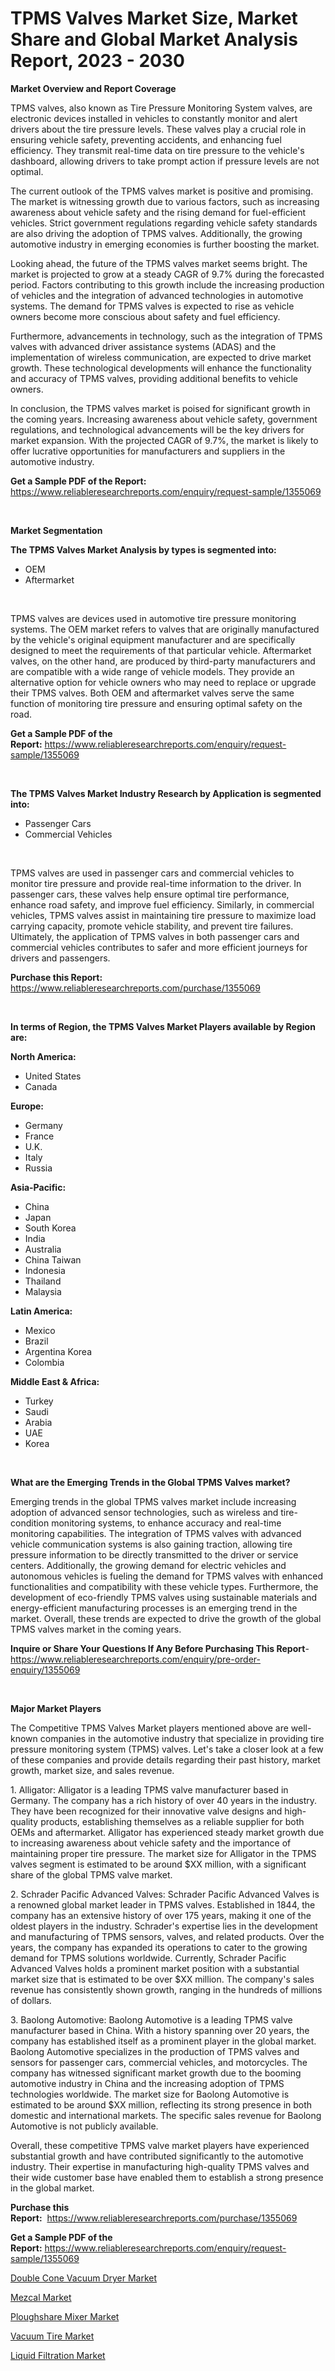 <p><h1>TPMS Valves Market Size, Market Share and Global Market Analysis Report, 2023 - 2030</h1></p><p><strong>Market Overview and Report Coverage</strong></p>
<p><p>TPMS valves, also known as Tire Pressure Monitoring System valves, are electronic devices installed in vehicles to constantly monitor and alert drivers about the tire pressure levels. These valves play a crucial role in ensuring vehicle safety, preventing accidents, and enhancing fuel efficiency. They transmit real-time data on tire pressure to the vehicle's dashboard, allowing drivers to take prompt action if pressure levels are not optimal.</p><p>The current outlook of the TPMS valves market is positive and promising. The market is witnessing growth due to various factors, such as increasing awareness about vehicle safety and the rising demand for fuel-efficient vehicles. Strict government regulations regarding vehicle safety standards are also driving the adoption of TPMS valves. Additionally, the growing automotive industry in emerging economies is further boosting the market.</p><p>Looking ahead, the future of the TPMS valves market seems bright. The market is projected to grow at a steady CAGR of 9.7% during the forecasted period. Factors contributing to this growth include the increasing production of vehicles and the integration of advanced technologies in automotive systems. The demand for TPMS valves is expected to rise as vehicle owners become more conscious about safety and fuel efficiency.</p><p>Furthermore, advancements in technology, such as the integration of TPMS valves with advanced driver assistance systems (ADAS) and the implementation of wireless communication, are expected to drive market growth. These technological developments will enhance the functionality and accuracy of TPMS valves, providing additional benefits to vehicle owners.</p><p>In conclusion, the TPMS valves market is poised for significant growth in the coming years. Increasing awareness about vehicle safety, government regulations, and technological advancements will be the key drivers for market expansion. With the projected CAGR of 9.7%, the market is likely to offer lucrative opportunities for manufacturers and suppliers in the automotive industry.</p></p>
<p><strong>Get a Sample PDF of the Report:</strong> <a href="https://www.reliableresearchreports.com/enquiry/request-sample/1355069">https://www.reliableresearchreports.com/enquiry/request-sample/1355069</a></p>
<p>&nbsp;</p>
<p><strong>Market Segmentation</strong></p>
<p><strong>The TPMS Valves Market Analysis by types is segmented into:</strong></p>
<p><ul><li>OEM</li><li>Aftermarket</li></ul></p>
<p>&nbsp;</p>
<p><p>TPMS valves are devices used in automotive tire pressure monitoring systems. The OEM market refers to valves that are originally manufactured by the vehicle's original equipment manufacturer and are specifically designed to meet the requirements of that particular vehicle. Aftermarket valves, on the other hand, are produced by third-party manufacturers and are compatible with a wide range of vehicle models. They provide an alternative option for vehicle owners who may need to replace or upgrade their TPMS valves. Both OEM and aftermarket valves serve the same function of monitoring tire pressure and ensuring optimal safety on the road.</p></p>
<p><strong>Get a Sample PDF of the Report:</strong>&nbsp;<a href="https://www.reliableresearchreports.com/enquiry/request-sample/1355069">https://www.reliableresearchreports.com/enquiry/request-sample/1355069</a></p>
<p>&nbsp;</p>
<p><strong>The TPMS Valves Market Industry Research by Application is segmented into:</strong></p>
<p><ul><li>Passenger Cars</li><li>Commercial Vehicles</li></ul></p>
<p>&nbsp;</p>
<p><p>TPMS valves are used in passenger cars and commercial vehicles to monitor tire pressure and provide real-time information to the driver. In passenger cars, these valves help ensure optimal tire performance, enhance road safety, and improve fuel efficiency. Similarly, in commercial vehicles, TPMS valves assist in maintaining tire pressure to maximize load carrying capacity, promote vehicle stability, and prevent tire failures. Ultimately, the application of TPMS valves in both passenger cars and commercial vehicles contributes to safer and more efficient journeys for drivers and passengers.</p></p>
<p><strong>Purchase this Report:</strong>&nbsp; <a href="https://www.reliableresearchreports.com/purchase/1355069">https://www.reliableresearchreports.com/purchase/1355069</a></p>
<p>&nbsp;</p>
<p><strong>In terms of Region, the TPMS Valves Market Players available by Region are:</strong></p>
<p>
    <p> <strong> North America: </strong>
        <ul>
            <li>United States</li>
            <li>Canada</li>
        </ul>
        </p> 
    <p> <strong> Europe: </strong>
        <ul>
            <li>Germany</li>
            <li>France</li>
            <li>U.K.</li>
            <li>Italy</li>
            <li>Russia</li>
        </ul>
        </p> 
    <p> <strong> Asia-Pacific: </strong>
        <ul>
            <li>China</li>
            <li>Japan</li>
            <li>South Korea</li>
            <li>India</li>
            <li>Australia</li>
            <li>China Taiwan</li>
            <li>Indonesia</li>
            <li>Thailand</li>
            <li>Malaysia</li>
        </ul>
        </p> 
    <p> <strong> Latin America: </strong>
        <ul>
            <li>Mexico</li>
            <li>Brazil</li>
            <li>Argentina Korea</li>
            <li>Colombia</li>
        </ul>
        </p> 
    <p> <strong> Middle East & Africa: </strong>
        <ul>
            <li>Turkey</li>
            <li>Saudi</li>
            <li>Arabia</li>
            <li>UAE</li>
            <li>Korea</li>
        </ul>
    </p>
    </p>
<p>&nbsp;</p>
<p><strong>What are the Emerging Trends in the Global TPMS Valves market?</strong></p>
<p><p>Emerging trends in the global TPMS valves market include increasing adoption of advanced sensor technologies, such as wireless and tire-condition monitoring systems, to enhance accuracy and real-time monitoring capabilities. The integration of TPMS valves with advanced vehicle communication systems is also gaining traction, allowing tire pressure information to be directly transmitted to the driver or service centers. Additionally, the growing demand for electric vehicles and autonomous vehicles is fueling the demand for TPMS valves with enhanced functionalities and compatibility with these vehicle types. Furthermore, the development of eco-friendly TPMS valves using sustainable materials and energy-efficient manufacturing processes is an emerging trend in the market. Overall, these trends are expected to drive the growth of the global TPMS valves market in the coming years.</p></p>
<p><strong>Inquire or Share Your Questions If Any Before Purchasing This Report</strong>- <a href="https://www.reliableresearchreports.com/enquiry/pre-order-enquiry/1355069">https://www.reliableresearchreports.com/enquiry/pre-order-enquiry/1355069</a></p>
<p>&nbsp;</p>
<p><strong>Major Market Players</strong></p>
<p><p>The Competitive TPMS Valves Market players mentioned above are well-known companies in the automotive industry that specialize in providing tire pressure monitoring system (TPMS) valves. Let's take a closer look at a few of these companies and provide details regarding their past history, market growth, market size, and sales revenue.</p><p>1. Alligator: Alligator is a leading TPMS valve manufacturer based in Germany. The company has a rich history of over 40 years in the industry. They have been recognized for their innovative valve designs and high-quality products, establishing themselves as a reliable supplier for both OEMs and aftermarket. Alligator has experienced steady market growth due to increasing awareness about vehicle safety and the importance of maintaining proper tire pressure. The market size for Alligator in the TPMS valves segment is estimated to be around $XX million, with a significant share of the global TPMS valve market.</p><p>2. Schrader Pacific Advanced Valves: Schrader Pacific Advanced Valves is a renowned global market leader in TPMS valves. Established in 1844, the company has an extensive history of over 175 years, making it one of the oldest players in the industry. Schrader's expertise lies in the development and manufacturing of TPMS sensors, valves, and related products. Over the years, the company has expanded its operations to cater to the growing demand for TPMS solutions worldwide. Currently, Schrader Pacific Advanced Valves holds a prominent market position with a substantial market size that is estimated to be over $XX million. The company's sales revenue has consistently shown growth, ranging in the hundreds of millions of dollars.</p><p>3. Baolong Automotive: Baolong Automotive is a leading TPMS valve manufacturer based in China. With a history spanning over 20 years, the company has established itself as a prominent player in the global market. Baolong Automotive specializes in the production of TPMS valves and sensors for passenger cars, commercial vehicles, and motorcycles. The company has witnessed significant market growth due to the booming automotive industry in China and the increasing adoption of TPMS technologies worldwide. The market size for Baolong Automotive is estimated to be around $XX million, reflecting its strong presence in both domestic and international markets. The specific sales revenue for Baolong Automotive is not publicly available.</p><p>Overall, these competitive TPMS valve market players have experienced substantial growth and have contributed significantly to the automotive industry. Their expertise in manufacturing high-quality TPMS valves and their wide customer base have enabled them to establish a strong presence in the global market.</p></p>
<p><strong>Purchase this Report:</strong>&nbsp;&nbsp;<a href="https://www.reliableresearchreports.com/purchase/1355069">https://www.reliableresearchreports.com/purchase/1355069</a></p>
<p></p>
<p><strong>Get a Sample PDF of the Report:</strong>&nbsp;<a href="https://www.reliableresearchreports.com/enquiry/request-sample/1355069">https://www.reliableresearchreports.com/enquiry/request-sample/1355069</a></p>
<p><p><a href="https://www.linkedin.com/pulse/double-cone-vacuum-dryer-market-size-share-global-analysis-xw4pe/">Double Cone Vacuum Dryer Market</a></p><p><a href="https://medium.com/@efrenmuller/analyzing-mezcal-market-global-industry-perspective-and-forecast-2023-to-2030-610aac2250ad">Mezcal Market</a></p><p><a href="https://www.linkedin.com/pulse/ploughshare-mixer-market-size-growth-forecast-from-2023-ty2ie/">Ploughshare Mixer Market</a></p><p><a href="https://github.com/FassouRP/Market-Research-Report-List-1/blob/main/vacuum-tire-market.md">Vacuum Tire Market</a></p><p><a href="https://medium.com/@grayceyundt1913/liquid-filtration-market-size-market-outlook-and-market-forecast-2023-to-2030-f28bd7260fe2">Liquid Filtration Market</a></p></p>